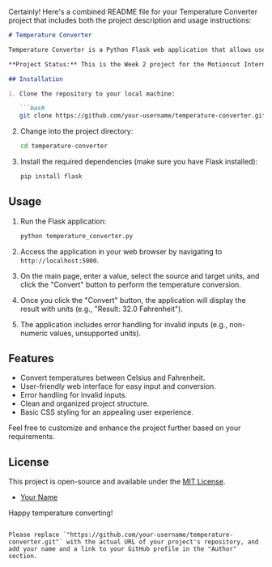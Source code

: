Certainly! Here's a combined README file for your Temperature Converter project that includes both the project description and usage instructions:

```markdown
# Temperature Converter

Temperature Converter is a Python Flask web application that allows users to easily convert temperatures between Celsius and Fahrenheit. It provides a simple and user-friendly interface.

**Project Status:** This is the Week 2 project for the Motioncut Internship.

## Installation

1. Clone the repository to your local machine:

   ```bash
   git clone https://github.com/your-username/temperature-converter.git
   ```

2. Change into the project directory:

   ```bash
   cd temperature-converter
   ```

3. Install the required dependencies (make sure you have Flask installed):

   ```bash
   pip install flask
   ```

## Usage

1. Run the Flask application:

   ```bash
   python temperature_converter.py
   ```

2. Access the application in your web browser by navigating to `http://localhost:5000`.

3. On the main page, enter a value, select the source and target units, and click the "Convert" button to perform the temperature conversion.

4. Once you click the "Convert" button, the application will display the result with units (e.g., "Result: 32.0 Fahrenheit").

5. The application includes error handling for invalid inputs (e.g., non-numeric values, unsupported units).

## Features

- Convert temperatures between Celsius and Fahrenheit.
- User-friendly web interface for easy input and conversion.
- Error handling for invalid inputs.
- Clean and organized project structure.
- Basic CSS styling for an appealing user experience.

Feel free to customize and enhance the project further based on your requirements.

## License

This project is open-source and available under the [MIT License](LICENSE).



- [Your Name](https://github.com/your-username)

Happy temperature converting!
```

Please replace `"https://github.com/your-username/temperature-converter.git"` with the actual URL of your project's repository, and add your name and a link to your GitHub profile in the "Author" section.
